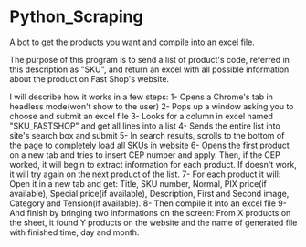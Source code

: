 # Python_Scraping
A bot to get the products you want and compile into an excel file.




The purpose of this program is to send a list of product's code, referred in this description as "SKU", and return an excel with all possible information about the product on Fast Shop's website.

I will describe how it works in a few steps:
1- Opens a Chrome's tab in headless mode(won't show to the user)
2- Pops up a window asking you to choose and submit an excel file
3- Looks for a column in excel named "SKU_FASTSHOP" and get all lines into a list
4- Sends the entire list into site's search box and submit
5- In search results, scrolls to the bottom of the page to completely load all SKUs in website
6- Opens the first product on a new tab and tries to insert CEP number and apply. Then, if the CEP worked, it will begin to extract information for each product. If doesn't work, it will try again on the next product of the list.
7- For each product it will: Open it in a new tab and get: Title, SKU number, Normal, PIX price(if available), Special price(if available), Description, First and Second image, Category and Tension(if available).
8- Then compile it into an excel file 
9- And finish by bringing two informations on the screen: From X products on the sheet, it found Y products on the website and the name of generated file with finished time, day and month.

